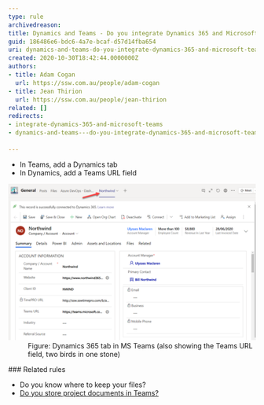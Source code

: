 ```yaml
---
type: rule
archivedreason: 
title: Dynamics and Teams - Do you integrate Dynamics 365 and Microsoft Teams?
guid: 186486e6-bdc6-4a7e-bcaf-d57d14fba654
uri: dynamics-and-teams-do-you-integrate-dynamics-365-and-microsoft-teams
created: 2020-10-30T18:42:44.0000000Z
authors:
- title: Adam Cogan
  url: https://ssw.com.au/people/adam-cogan
- title: Jean Thirion
  url: https://ssw.com.au/people/jean-thirion
related: []
redirects:
- integrate-dynamics-365-and-microsoft-teams
- dynamics-and-teams---do-you-integrate-dynamics-365-and-microsoft-teams

---
```


* In Teams, add a Dynamics tab
* In Dynamics, add a Teams URL field


<!--endintro-->
<dl class="image"><dt><img src="integration-teams-365.png" alt="integration-teams-365.png" style="width:750px;"></dt><dd>Figure: Dynamics 365 tab in MS Teams (also showing the Teams URL field, two birds in one stone)</dd></dl>
### Related rules



* Do you know where to keep your files?
* [Do you store project documents in Teams?](/the-best-place-to-store-documents-and-share-them)
